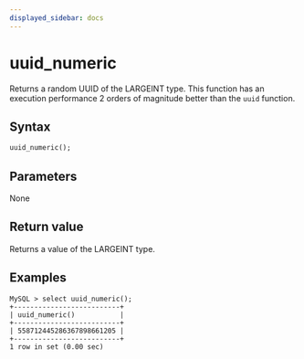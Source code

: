 ```yaml
---
displayed_sidebar: docs
---
```


# uuid_numeric

Returns a random UUID of the LARGEINT type. This function has an execution performance 2 orders of magnitude better than the `uuid` function.

## Syntax

```Haskell
uuid_numeric();
```

## Parameters

None

## Return value

Returns a value of the LARGEINT type.

## Examples

```Plain Text
MySQL > select uuid_numeric();
+--------------------------+
| uuid_numeric()           |
+--------------------------+
| 558712445286367898661205 |
+--------------------------+
1 row in set (0.00 sec)
```
